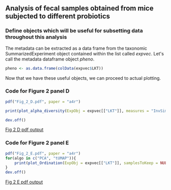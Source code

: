 ## Analysis of fecal samples obtained from mice subjected to different probiotics


### Define objects which will be useful for subsetting data throughout this analysis
The metadata can be extracted as a data frame from the taxonomic SummarizedExperiment object contained within the list called _expvec_. Let's call the metadata dataframe object _pheno_.

```R
pheno <- as.data.frame(colData(expvec$LKT))
```

Now that we have these useful objects, we can proceed to actual plotting.



### Code for Figure 2 panel D

```R
pdf("Fig_2_D.pdf", paper = "a4r")

print(plot_alpha_diversity(ExpObj = expvec[["LKT"]], measures = "InvSimpson", stratify_by_kingdoms = TRUE, samplesToKeep = Samples_Poop4, compareby = "Probiotic", compareby_order = c("Water", "Probiotic 1 (Bifidobacterium) ", "Probiotic 2 (Lactobacillus) "), colourby = NULL, applyfilters = "light", cdict = cdict, class_to_ignore = "N_A"))

dev.off()
```

[Fig 2 D pdf output](../pdfs/Fig_2_D.pdf)



### Code for Figure 2 panel E

```R
pdf("Fig_2_E.pdf", paper = "a4r")
for(algo in c("PCA", "tUMAP")){
    print(plot_Ordination(ExpObj = expvec[["LKT"]], samplesToKeep = NULL, algorithm = algo, distmethod = "bray", compareby = "Probiotic", colourby = "Probiotic", pairby = NULL, textby = NULL, dotsize = 1.3, plotcentroids = TRUE, cdict = cdict, grid = FALSE, forceaspectratio = 1))
}
dev.off()
```

[Fig 2 E pdf output](../pdfs/Fig_2_E.pdf)
